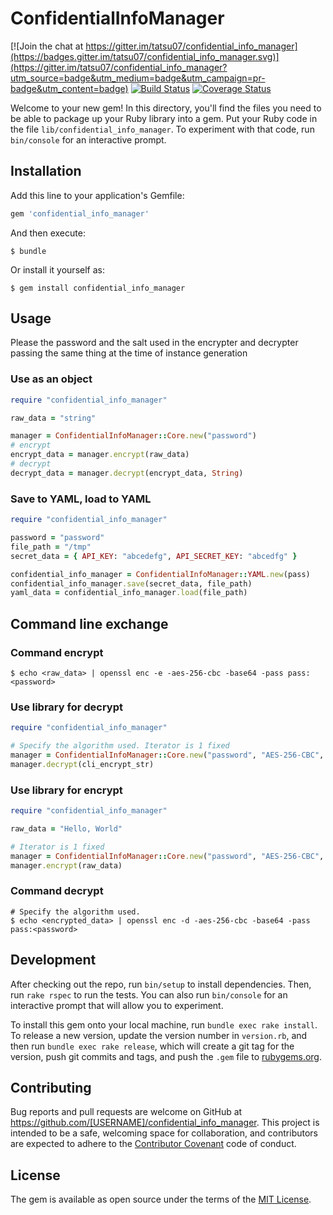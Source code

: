 # ConfidentialInfoManager

[![Join the chat at https://gitter.im/tatsu07/confidential_info_manager](https://badges.gitter.im/tatsu07/confidential_info_manager.svg)](https://gitter.im/tatsu07/confidential_info_manager?utm_source=badge&utm_medium=badge&utm_campaign=pr-badge&utm_content=badge)
[![Build Status](https://travis-ci.org/tatsu07/confidential_info_manager.svg?branch=master)](https://travis-ci.org/tatsu07/confidential_info_manager)
[![Coverage Status](https://coveralls.io/repos/tatsu07/confidential_info_manager/badge.svg?branch=master&service=github)](https://coveralls.io/github/tatsu07/confidential_info_manager?branch=master)

Welcome to your new gem! In this directory, you'll find the files you need to be able to package up your Ruby library into a gem. Put your Ruby code in the file `lib/confidential_info_manager`. To experiment with that code, run `bin/console` for an interactive prompt.

## Installation

Add this line to your application's Gemfile:

```ruby
gem 'confidential_info_manager'
```

And then execute:

    $ bundle

Or install it yourself as:

    $ gem install confidential_info_manager

## Usage

Please the password and the salt used in the encrypter and decrypter passing the same thing at the time of instance generation

### Use as an object

```ruby
require "confidential_info_manager"

raw_data = "string"

manager = ConfidentialInfoManager::Core.new("password")
# encrypt
encrypt_data = manager.encrypt(raw_data)
# decrypt
decrypt_data = manager.decrypt(encrypt_data, String)
```

### Save to YAML, load to YAML

```ruby
require "confidential_info_manager"

password = "password"
file_path = "/tmp"
secret_data = { API_KEY: "abcedefg", API_SECRET_KEY: "abcedfg" }

confidential_info_manager = ConfidentialInfoManager::YAML.new(pass)
confidential_info_manager.save(secret_data, file_path)
yaml_data = confidential_info_manager.load(file_path)

```

## Command line exchange

### Command encrypt

```console
$ echo <raw_data> | openssl enc -e -aes-256-cbc -base64 -pass pass:<password>
```

### Use library for decrypt

```ruby
require "confidential_info_manager"

# Specify the algorithm used. Iterator is 1 fixed
manager = ConfidentialInfoManager::Core.new("password", "AES-256-CBC", 1)
manager.decrypt(cli_encrypt_str)
```

### Use library for encrypt

```ruby
require "confidential_info_manager"

raw_data = "Hello, World"

# Iterator is 1 fixed
manager = ConfidentialInfoManager::Core.new("password", "AES-256-CBC", 1)
manager.encrypt(raw_data)
```

### Command decrypt

```console
# Specify the algorithm used.
$ echo <encrypted_data> | openssl enc -d -aes-256-cbc -base64 -pass pass:<password>
```

## Development

After checking out the repo, run `bin/setup` to install dependencies. Then, run `rake rspec` to run the tests. You can also run `bin/console` for an interactive prompt that will allow you to experiment.

To install this gem onto your local machine, run `bundle exec rake install`. To release a new version, update the version number in `version.rb`, and then run `bundle exec rake release`, which will create a git tag for the version, push git commits and tags, and push the `.gem` file to [rubygems.org](https://rubygems.org).

## Contributing

Bug reports and pull requests are welcome on GitHub at https://github.com/[USERNAME]/confidential_info_manager. This project is intended to be a safe, welcoming space for collaboration, and contributors are expected to adhere to the [Contributor Covenant](contributor-covenant.org) code of conduct.


## License

The gem is available as open source under the terms of the [MIT License](http://opensource.org/licenses/MIT).

